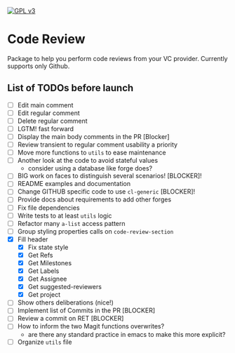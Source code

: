 [![GPL v3](https://img.shields.io/badge/license-GPL_v3-green.svg)](http://www.gnu.org/licenses/gpl-3.0.txt)

# Code Review

Package to help you perform code reviews from your VC provider. Currently
supports only Github.


## List of TODOs before launch

- [ ] Edit main comment
- [ ] Edit regular comment
- [ ] Delete regular comment
- [ ] LGTM! fast forward
- [ ] Display the main body comments in the PR [Blocker]
- [ ] Review transient to regular comment usability a priority
- [ ] Move more functions to `utils` to ease maintenance
- [ ] Another look at the code to avoid stateful values
  - consider using a database like forge does?
- [ ] BIG work on faces to distinguish several scenarios! [BLOCKER]!
- [ ] README examples and documentation
- [ ] Change GITHUB specific code to use `cl-generic` [BLOCKER]!
- [ ] Provide docs about requirements to add other forges
- [ ] Fix file dependencies
- [ ] Write tests to at least `utils` logic
- [ ] Refactor many `a-list` access pattern
- [ ] Group styling properties calls on `code-review-section`
- [x] Fill header
  - [x] Fix state style
  - [x] Get Refs
  - [x] Get Milestones
  - [x] Get Labels
  - [x] Get Assignee
  - [x] Get suggested-reviewers
  - [x] Get project
- [ ] Show others deliberations (nice!)
- [ ] Implement list of Commits in the PR [BLOCKER]
- [ ] Review a commit on RET [BLOCKER]
- [ ] How to inform the two Magit functions overwrites?
  - are there any standard practice in emacs to make this more explicit?
- [ ] Organize `utils` file
